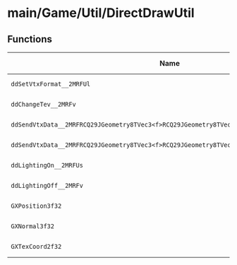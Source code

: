 # main/Game/Util/DirectDrawUtil

## Functions

| Name | Address | Match % |
|------|---------|---------|
| `ddSetVtxFormat__2MRFUl` | `0x804044C8` | :x: (0.0%) |
| `ddChangeTev__2MRFv` | `0x804045E0` | :x: (0.0%) |
| `ddSendVtxData__2MRFRCQ29JGeometry8TVec3<f>RCQ29JGeometry8TVec3<f>RCQ29JGeometry8TVec2<f>` | `0x80404740` | :x: (0.0%) |
| `ddSendVtxData__2MRFRCQ29JGeometry8TVec3<f>RCQ29JGeometry8TVec2<f>` | `0x804047B8` | :x: (0.0%) |
| `ddLightingOn__2MRFUs` | `0x80404808` | :x: (0.0%) |
| `ddLightingOff__2MRFv` | `0x80404860` | :x: (0.0%) |
| `GXPosition3f32` | `0x804048B4` | :x: (0.0%) |
| `GXNormal3f32` | `0x804048C8` | :x: (0.0%) |
| `GXTexCoord2f32` | `0x804048DC` | :x: (0.0%) |